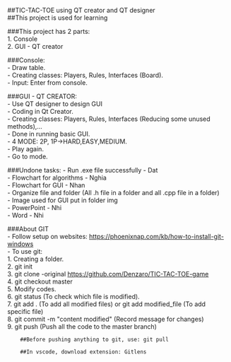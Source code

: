 ##TIC-TAC-TOE using QT creator and QT designer    
##This project is used for learning  

###This project has 2 parts:  
    1. Console  
    2. GUI - QT creator  

###Console:  
    - Draw table.  
    - Creating classes: Players, Rules, Interfaces (Board).  
    - Input: Enter from console.  

###GUI - QT CREATOR:  
    - Use QT designer to design GUI  
    - Coding in Qt Creator.  
    - Creating classes: Players, Rules, Interfaces (Reducing some unused methods),...    
    - Done in running basic GUI.  
    - 4 MODE: 2P, 1P->HARD,EASY,MEDIUM.  
    - Play again.  
    - Go to mode.  

###Undone tasks:
    - Run .exe file successfully - Dat  
    - Flowchart for algorithms - Nghia  
    - Flowchart for GUI - Nhan  
    - Organize file and folder (All .h file in a folder and all .cpp file in a folder)  
    - Image used for GUI put in folder img  
    - PowerPoint - Nhi  
    - Word - Nhi  

###About GIT  
    - Follow setup on websites: https://phoenixnap.com/kb/how-to-install-git-windows  
    - To use git:  
        1. Creating a folder.  
        2. git init  
        3. git clone -original https://github.com/Denzaro/TIC-TAC-TOE-game  
        4. git checkout master  
        5. Modify codes.  
        6. git status (To check which file is modified).  
        7. git add . (To add all modified files) or git add modified_file (To add specific file)  
        8. git commit -m "content modified" (Record message for changes)  
        9. git push (Push all the code to the master branch)  
        
        ##Before pushing anything to git, use: git pull  

        ##In vscode, download extension: Gitlens  
